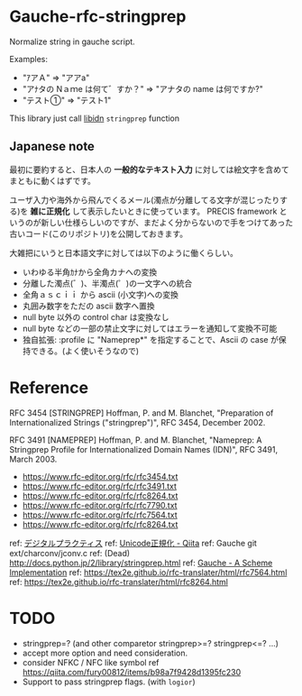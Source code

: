 # Gauche-rfc-stringprep

Normalize string in gauche script.

Examples:

- "ｱアＡ" => "アアa"
- "アﾅタの Nａｍe は何て゛すか？" => "アナタの name は何ですか?"
- "テスト①" => "テスト1"

This library just call [libidn](https://www.gnu.org/software/libidn/) `stringprep` function

## Japanese note

最初に要約すると、日本人の **一般的なテキスト入力** に対しては絵文字を含めてまともに動くはずです。

ユーザ入力や海外から飛んでくるメール(濁点が分離してる文字が混じったりする)を **雑に正規化** して表示したいときに使っています。
PRECIS framework というのが新しい仕様らしいのですが、まだよく分からないので手をつけてあった古いコード(このリポジトリ)を公開しておきます。

大雑把にいうと日本語文字に対しては以下のように働くらしい。

- いわゆる半角ｶﾅから全角カナへの変換
- 分離した濁点(゛)、半濁点(゜)の一文字への統合
- 全角ａｓｃｉｉ から ascii (小文字)への変換
- 丸囲み数字をただの ascii 数字へ置換
- null byte 以外の control char は変換なし
- null byte などの一部の禁止文字に対してはエラーを通知して変換不可能
- 独自拡張: :profile に "Nameprep*" を指定することで、Ascii の case が保持できる。(よく使いそうなので)

# Reference

RFC 3454
   [STRINGPREP] Hoffman, P. and M. Blanchet, "Preparation of
                Internationalized Strings ("stringprep")", RFC 3454,
                December 2002.

RFC 3491
   [NAMEPREP]   Hoffman, P. and M. Blanchet, "Nameprep: A Stringprep
                Profile for Internationalized Domain Names (IDN)", RFC
                3491, March 2003.

- https://www.rfc-editor.org/rfc/rfc3454.txt
- https://www.rfc-editor.org/rfc/rfc3491.txt
- https://www.rfc-editor.org/rfc/rfc8264.txt
- https://www.rfc-editor.org/rfc/rfc7790.txt
- https://www.rfc-editor.org/rfc/rfc7564.txt
- https://www.rfc-editor.org/rfc/rfc8264.txt


ref: [デジタルプラクティス](https://www.ipsj.or.jp/dp/contents/publication/37/S1001-T05.html)
ref: [Unicode正規化 - Qiita](https://qiita.com/fury00812/items/b98a7f9428d1395fc230)
ref: Gauche git ext/charconv/jconv.c
ref: (Dead) http://docs.python.jp/2/library/stringprep.html
ref: [Gauche - A Scheme Implementation](http://practical-scheme.net/gauche/memo-str-j.html)
ref: https://tex2e.github.io/rfc-translater/html/rfc7564.html
ref: https://tex2e.github.io/rfc-translater/html/rfc8264.html

# TODO

- stringprep=? (and other comparetor stringprep>=? stringprep<=? ...)
- accept more option and need consideration.
- consider NFKC / NFC like symbol ref https://qiita.com/fury00812/items/b98a7f9428d1395fc230
- Support to pass stringprep flags. (with `logior`)
